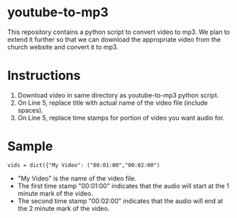 # youtube-to-mp3
This repository contains a python script to convert video to mp3. We plan to extend it further so that we can download the appropriate video from the church website and convert it to mp3.

# Instructions
1. Download video in same directory as youtube-to-mp3 python script.
1. On Line 5, replace title with actual name of the video file (include spaces).
2. On Line 5, replace time stamps for portion of video you want audio for.

# Sample

    vids = dict({"My Video": ("00:01:00","00:02:00")

- "My Video" is the name of the video file.
- The first time stamp "00:01:00" indicates that the audio will start at the 1 minute mark of the video. 
- The second time stamp "00:02:00" indicates that the audio will end at the 2 minute mark of the video.
